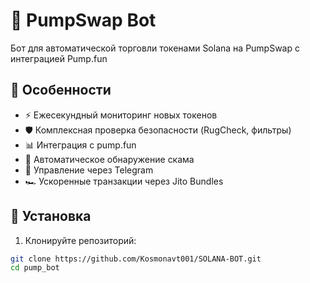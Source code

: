 # 🚀 PumpSwap Bot

Бот для автоматической торговли токенами Solana на PumpSwap с интеграцией Pump.fun

## 🌟 Особенности

- ⚡ Ежесекундный мониторинг новых токенов
- 🛡️ Комплексная проверка безопасности (RugCheck, фильтры)
- 📊 Интеграция с pump.fun
- 🚨 Автоматическое обнаружение скама
- 📱 Управление через Telegram
- 🏎️ Ускоренные транзакции через Jito Bundles

## 🚀 Установка

1. Клонируйте репозиторий:
```bash
git clone https://github.com/Kosmonavt001/SOLANA-BOT.git
cd pump_bot

